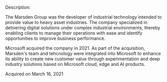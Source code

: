 Description:

The Marsden Group was the developer of industrial technology intended to provide value to heavy asset industries. The company specialized in delivering digital solutions under complex industrial environments, thereby enabling clients to manage their operations with ease and identify opportunities to improve business performance.

Microsoft acquired the company in 2021. As part of the acquisition, Marsden's team and tehcnology were integrated into Microsoft to enhance its ability to create new customer value through experimentation and deep industry solutions based on Microsoft cloud, edge and AI products.

Acquired on March 16, 2021